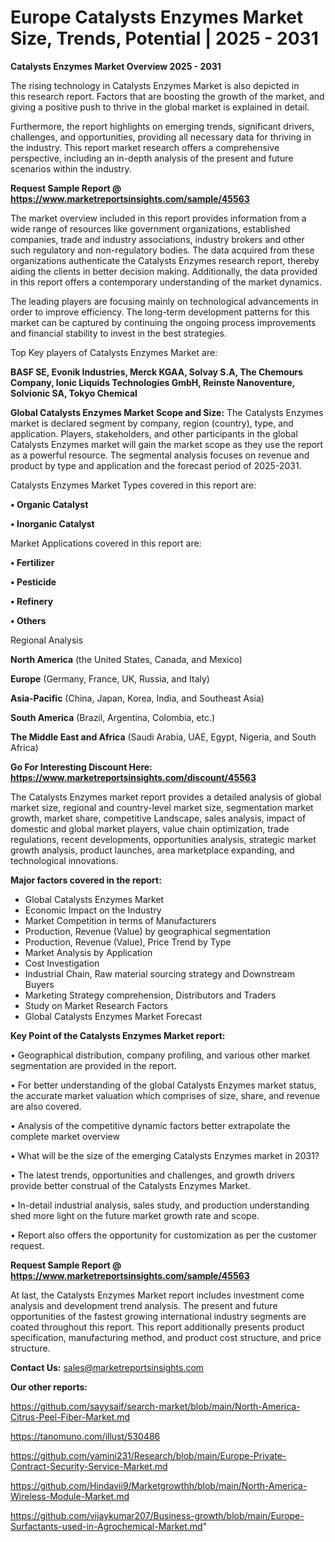 # Europe Catalysts Enzymes Market Size, Trends, Potential | 2025 - 2031

<Strong> Catalysts Enzymes Market Overview 2025 - 2031</strong>

The rising technology in Catalysts Enzymes Market is also depicted in this research report. Factors that are boosting the growth of the market, and giving a positive push to thrive in the global market is explained in detail.

Furthermore, the report highlights on emerging trends, significant drivers, challenges, and opportunities, providing all necessary data for thriving in the industry. This report market research offers a comprehensive perspective, including an in-depth analysis of the present and future scenarios within the industry.

<strong>Request Sample Report @ <a href=https://www.marketreportsinsights.com/sample/45563>https://www.marketreportsinsights.com/sample/45563</a></strong>

The market overview included in this report provides information from a wide range of resources like government organizations, established companies, trade and industry associations, industry brokers and other such regulatory and non-regulatory bodies. The data acquired from these organizations authenticate the Catalysts Enzymes research report, thereby aiding the clients in better decision making. Additionally, the data provided in this report offers a contemporary understanding of the market dynamics.

The leading players are focusing mainly on technological advancements in order to improve efficiency. The long-term development patterns for this market can be captured by continuing the ongoing process improvements and financial stability to invest in the best strategies.

Top Key players of Catalysts Enzymes Market are:

<strong>BASF SE, Evonik Industries, Merck KGAA, Solvay S.A, The Chemours Company, Ionic Liquids Technologies GmbH, Reinste Nanoventure, Solvionic SA, Tokyo Chemical</strong>

<strong><b>Global Catalysts Enzymes Market Scope and Size:</b></strong>
The Catalysts Enzymes market is declared segment by company, region (country), type, and application. Players, stakeholders, and other participants in the global Catalysts Enzymes market will gain the market scope as they use the report as a powerful resource. The segmental analysis focuses on revenue and product by type and application and the forecast period of 2025-2031.

Catalysts Enzymes Market Types covered in this report are:

<strong>•  Organic Catalyst

•  Inorganic Catalyst</strong>

Market Applications covered in this report are:

<strong>•  Fertilizer

•  Pesticide

•  Refinery

•  Others</strong> 

Regional Analysis

<strong>North America</strong> (the United States, Canada, and Mexico)

<strong>Europe</strong> (Germany, France, UK, Russia, and Italy)

<strong>Asia-Pacific</strong> (China, Japan, Korea, India, and Southeast Asia)

<strong>South America</strong> (Brazil, Argentina, Colombia, etc.)

<strong>The Middle East and Africa</strong> (Saudi Arabia, UAE, Egypt, Nigeria, and South Africa)

<strong>Go For Interesting Discount Here: <a href=https://www.marketreportsinsights.com/discount/45563>https://www.marketreportsinsights.com/discount/45563</a></strong>

The Catalysts Enzymes market report provides a detailed analysis of global market size, regional and country-level market size, segmentation market growth, market share, competitive Landscape, sales analysis, impact of domestic and global market players, value chain optimization, trade regulations, recent developments, opportunities analysis, strategic market growth analysis, product launches, area marketplace expanding, and technological innovations.

<strong><b>Major factors covered in the report:</b></strong>
<ul>
  <li>Global Catalysts Enzymes Market </li>
  <li>Economic Impact on the Industry</li>
  <li>Market Competition in terms of Manufacturers</li>
  <li>Production, Revenue (Value) by geographical segmentation</li>
  <li>Production, Revenue (Value), Price Trend by Type</li>
  <li>Market Analysis by Application</li>
  <li>Cost Investigation</li>
  <li>Industrial Chain, Raw material sourcing strategy and Downstream Buyers</li>
  <li>Marketing Strategy comprehension, Distributors and Traders</li>
  <li>Study on Market Research Factors</li>
  <li>Global Catalysts Enzymes Market Forecast</li>
</ul>

<strong><b>Key Point of the Catalysts Enzymes Market report:</b></strong>

• Geographical distribution, company profiling, and various other market segmentation are provided in the report.

• For better understanding of the global Catalysts Enzymes market status, the accurate market valuation which comprises of size, share, and revenue are also covered.

• Analysis of the competitive dynamic factors better extrapolate the complete market overview

• What will be the size of the emerging Catalysts Enzymes market in 2031?

• The latest trends, opportunities and challenges, and growth drivers provide better construal of the Catalysts Enzymes Market.

• In-detail industrial analysis, sales study, and production understanding shed more light on the future market growth rate and scope.

• Report also offers the opportunity for customization as per the customer request.

<strong>Request Sample Report @ <a href=https://www.marketreportsinsights.com/sample/45563>https://www.marketreportsinsights.com/sample/45563</a></strong>

At last, the Catalysts Enzymes Market report includes investment come analysis and development trend analysis. The present and future opportunities of the fastest growing international industry segments are coated throughout this report. This report additionally presents product specification, manufacturing method, and product cost structure, and price structure.

<strong>Contact Us:</strong>
sales@marketreportsinsights.com

<strong>Our other reports:</strong>

<a href=https://github.com/sayysaif/search-market/blob/main/North-America-Citrus-Peel-Fiber-Market.md>https://github.com/sayysaif/search-market/blob/main/North-America-Citrus-Peel-Fiber-Market.md</a>

<a href=https://tanomuno.com/illust/530486>https://tanomuno.com/illust/530486</a>

<a href=https://github.com/yamini231/Research/blob/main/Europe-Private-Contract-Security-Service-Market.md>https://github.com/yamini231/Research/blob/main/Europe-Private-Contract-Security-Service-Market.md</a>

<a href=https://github.com/Hindavii9/Marketgrowthh/blob/main/North-America-Wireless-Module-Market.md>https://github.com/Hindavii9/Marketgrowthh/blob/main/North-America-Wireless-Module-Market.md</a>

<a href=https://github.com/vijaykumar207/Business-growth/blob/main/Europe-Surfactants-used-in-Agrochemical-Market.md>https://github.com/vijaykumar207/Business-growth/blob/main/Europe-Surfactants-used-in-Agrochemical-Market.md</a>"

